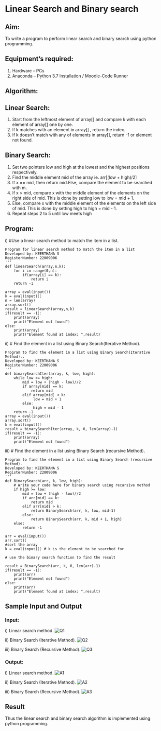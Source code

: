 # Linear Search and Binary search
## Aim:
To write a program to perform linear search and binary search using python programming.
## Equipment’s required:
1.	Hardware – PCs
2.	Anaconda – Python 3.7 Installation / Moodle-Code Runner
## Algorithm:
## Linear Search:
1.	Start from the leftmost element of array[] and compare k with each element of array[] one by one.
2.	If k matches with an element in array[] , return the index.
3.	If k doesn’t match with any of elements in array[], return -1 or element not found.
## Binary Search:
1.	Set two pointers low and high at the lowest and the highest positions respectively.
2.	Find the middle element mid of the array ie. arr[(low + high)/2]
3.	If x == mid, then return mid.Else, compare the element to be searched with m.
4.	If x > mid, compare x with the middle element of the elements on the right side of mid. This is done by setting low to low = mid + 1.
5.	Else, compare x with the middle element of the elements on the left side of mid. This is done by setting high to high = mid - 1.
6.	Repeat steps 2 to 5 until low meets high
## Program:
i)	#Use a linear search method to match the item in a list.
```
Program for linear search method to match the item in a list
Developed by: KEERTHANA S
RegisterNumber: 22009006
'''
def linearSearch(array,n,k):
    for i in range(0,n):
        if(array[i] == k):
            return i
    return -1

array = eval(input())
k = eval(input())
n = len(array)
array.sort()
result = linearSearch(array,n,k)
if(result == -1):
    print(array)
    print("Element not found")
else:
    print(array)
    print("Element found at index: ",result)
```
ii)	# Find the element in a list using Binary Search(Iterative Method).
```
Program to find the element in a list using Binary Search(Iterative Method)..
Developed by: KEERTHANA S
RegisterNumber: 22009006
'''
def binarySearchIter(array, k, low, high):
    while low <= high:
        mid = low + (high - low)//2
        if array[mid] == k:
            return mid
        elif array[mid] < k:
             low = mid + 1
        else:
             high = mid - 1
    return -1
array = eval(input())
array.sort()
k = eval(input())
result = binarySearchIter(array, k, 0, len(array)-1)
if(result == -1):
    print(array)
    print("Element not found")
```
iii)	# Find the element in a list using Binary Search (recursive Method).
```
Program to find the element in a list using Binary Search (recursive Method).
Developed by: KEERTHANA S
RegisterNumber: 22009006
'''
def BinarySearch(arr, k, low, high):
    # Write your code here for binary search using recursive method
    if high >= low:
        mid = low + (high - low)//2
        if arr[mid] == k:
            return mid
        elif arr[mid] > k:
            return BinarySearch(arr, k, low, mid-1)
        else:
            return BinarySearch(arr, k, mid + 1, high)
    else:
        return -1

arr = eval(input())
arr.sort()
#sort the array
k = eval(input()) # k is the element to be searched for

# use the binary search function to find the result

result = BinarySearch(arr, k, 0, len(arr)-1)
if(result == -1):
    print(arr)
    print("Element not found")
else:
    print(arr)
    print("Element found at index: ",result)

```
## Sample Input and Output

### Input:
i) Linear search method.
![Q1](https://user-images.githubusercontent.com/119477890/214060930-9865fac5-efa2-4150-bf54-99335c5154c1.png)

ii) Binary Search (Iterative Method).
![Q2](https://user-images.githubusercontent.com/119477890/214060963-ac90ca4d-7472-4be1-a3e9-04c461351cac.png)

iii) Binary Search (Recursive Method).
![Q3](https://user-images.githubusercontent.com/119477890/214060998-42bf8946-f3f4-4b2b-ad96-00f7297acb5b.png)


### Output:
i) Linear search method.
![A1](https://user-images.githubusercontent.com/119477890/214061090-b27e51eb-0951-429d-8bb0-6160993036f0.png)

ii) Binary Search (Iterative Method).
![A2](https://user-images.githubusercontent.com/119477890/214061118-964fbc7e-59b2-4575-8cf4-4736c08cd1dd.png)

iii) Binary Search (Recursive Method).
![A3](https://user-images.githubusercontent.com/119477890/214061176-0d0ed6ed-b5f0-4bea-a5ed-a0baa1e23136.png)

## Result
Thus the linear search and binary search algorithm is implemented using python programming.

